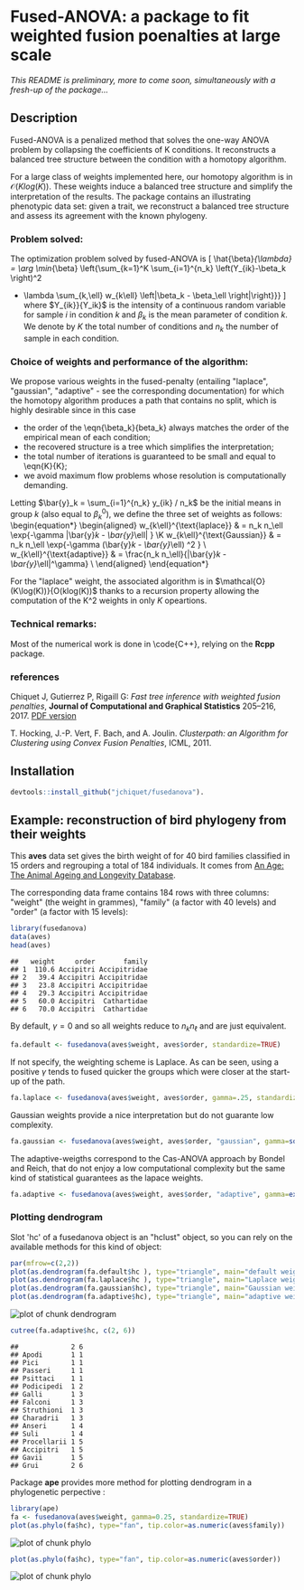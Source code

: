 

# Fused-ANOVA: a package to fit weighted fusion poenalties at large scale

_This README is preliminary, more to come soon, simultaneously with a fresh-up of the package..._

## Description

Fused-ANOVA is a penalized method that solves the one-way ANOVA problem by collapsing the coefficients of K conditions. It reconstructs a balanced tree structure between the condition with a homotopy algorithm.

For a large class of weights implemented here, our homotopy algorithm is in $\mathcal{O}(K log(K))$.  These weights induce a balanced tree structure and simplify the interpretation of the results. The package contains an illustrating phenotypic data set:
 given a trait, we reconstruct a balanced tree structure and assess  its agreement with the known phylogeny.

### Problem solved:

The optimization problem solved by fused-ANOVA is 
\[
  \hat{\beta}_{\lambda} = \arg \min_{\beta} \left\{\sum_{k=1}^K \sum_{i=1}^{n_k} \left(Y_{ik}-\beta_k \right)^2
 + \lambda \sum_{k,\ell} w_{k\ell} \left|\beta_k - \beta_\ell \right|\right\}}}
\]
where $Y_{ik}}{Y_ik}$ is the intensity of a continuous random variable for sample $i$ in condition $k$ and $\beta_k$ is the mean parameter of condition $k$. We denote by $K$ the total number of conditions and $n_k$ the number of sample in each condition.

### Choice of weights and performance of the algorithm:

We propose various weights in the fused-penalty (entailing "laplace", "gaussian", "adaptive" - see the corresponding documentation) for which the homotopy algorithm produces a path that contains no split, which is highly desirable since in this case
  - the order of the \eqn{\beta_k}{beta_k} always matches the order of the empirical mean of each condition;
  - the recovered structure is a tree which simplifies the interpretation;
  - the total number of iterations is guaranteed to be small and equal to \eqn{K}{K};
  - we avoid maximum flow problems whose resolution is  computationally demanding.

Letting $\bar{y}_k = \sum_{i=1}^{n_k} y_{ik} / n_k$ be the initial means in group $k$ (also equal to $\beta_k^0$), we define the three set of weights as follows:
\begin{equation*}
\begin{aligned}
w_{k\ell}^{\text{laplace}}  & = n_k n_\ell \exp\{-\gamma |\bar{y}_k - \bar{y}_\ell| \} \\K
w_{k\ell}^{\text{Gaussian}} & = n_k n_\ell \exp\{-\gamma (\bar{y}_k - \bar{y}_\ell) ^2 \} \\
w_{k\ell}^{\text{adaptive}} & = \frac{n_k n_\ell}{|\bar{y}_k - \bar{y}_\ell|^\gamma}  \\
\end{aligned}
\end{equation*}

For the "laplace" weight, the associated algorithm is in $\mathcal{O}(K\log(K))}{O(klog(K))$ thanks to a recursion property allowing the computation of the K^2 weights in only $K$ opeartions.

<!-- ### Efficient cross-validation procedure: -->

<!-- We provide a fast cross validation (CV) procedure to select $\lambda$ for both the general and the no split algorithms.  The idea behind this procedure is to take advantage of the DAG structure of the path of solutions along $\lambda$. Rather than computing the CV error for each condition separately, we traverse each edge of the DAG once and only once and compute simultaneously the error of all conditions going through this edge.  If we consider a perfectly balanced tree and a grid of $P$ values of -->
<!-- $\lambda we achieve $\mathcal{O}(P \log (P))$ rather than a $\mathcal{O}(P^2)$ complexity. -->

### Technical remarks:

Most of the numerical work is done in \code{C++}, relying on the **Rcpp** package. 

### references

Chiquet J, Gutierrez P, Rigaill G: _Fast tree inference with weighted fusion penalties_, **Journal of Computational and Graphical Statistics** 205–216, 2017. [PDF version](http://www.tandfonline.com/doi/abs/10.1080/10618600.2015.1096789?journalCode=ucgs20)

T. Hocking, J.-P. Vert, F. Bach, and A. Joulin. _Clusterpath: an Algorithm for Clustering using Convex Fusion Penalties_, ICML, 2011.

## Installation


```r
devtools::install_github("jchiquet/fusedanova").
```

## Example: reconstruction of bird phylogeny from their weights

This **aves** data set gives the birth weight of for 40 bird families classified in 15 orders and regrouping a total of 184 individuals. It comes from [An Age: The Animal Ageing and Longevity Database](http://genomics.senescence.info/species/).

The corresponding data frame contains 184 rows with three columns: "weight" (the weight in grammes), "family" (a factor with 40 levels) and "order" (a factor with 15 levels):

```r
library(fusedanova)
data(aves)
head(aves)
```

```
##   weight     order       family
## 1  110.6 Accipitri Accipitridae
## 2   39.4 Accipitri Accipitridae
## 3   23.8 Accipitri Accipitridae
## 4   29.3 Accipitri Accipitridae
## 5   60.0 Accipitri  Cathartidae
## 6   70.0 Accipitri  Cathartidae
```

By default, $\gamma = 0$  and so all weights reduce to $n_k n_\ell$ and are just equivalent.



```r
fa.default <- fusedanova(aves$weight, aves$order, standardize=TRUE)
```

If not specify, the weighting scheme is Laplace. As can be seen, using a positive $\gamma$ tends to fused quicker the groups which were closer at the start-up of the path.


```r
fa.laplace <- fusedanova(aves$weight, aves$order, gamma=.25, standardize=TRUE)
```

Gaussian weights provide a nice interpretation but do not guarante low complexity.


```r
fa.gaussian <- fusedanova(aves$weight, aves$order, "gaussian", gamma=sqrt(.1), standardize=TRUE)
```

The adaptive-weigths correspond to the Cas-ANOVA approach by Bondel and Reich, that do not enjoy a low computational complexity but the same kind of statistical guarantees as the lapace weights.


```r
fa.adaptive <- fusedanova(aves$weight, aves$order, "adaptive", gamma=exp(.1), standardize=TRUE)
```

### Plotting dendrogram

Slot 'hc' of a fusedanova object is an "hclust" object, so you can rely on the available methods for this kind of object:


```r
par(mfrow=c(2,2))
plot(as.dendrogram(fa.default$hc ), type="triangle", main="default weights")
plot(as.dendrogram(fa.laplace$hc ), type="triangle", main="Laplace weights")
plot(as.dendrogram(fa.gaussian$hc), type="triangle", main="Gaussian weights")
plot(as.dendrogram(fa.adaptive$hc), type="triangle", main="adaptive weights")
```

![plot of chunk dendrogram](figure/dendrogram-1.png)

```r
cutree(fa.adaptive$hc, c(2, 6))
```

```
##             2 6
## Apodi       1 1
## Pici        1 1
## Passeri     1 1
## Psittaci    1 1
## Podicipedi  1 2
## Galli       1 3
## Falconi     1 3
## Struthioni  1 3
## Charadrii   1 3
## Anseri      1 4
## Suli        1 4
## Procellarii 1 5
## Accipitri   1 5
## Gavii       1 5
## Grui        2 6
```

Package **ape** provides more method for plotting dendrogram in a phylogenetic perpective :


```r
library(ape)
fa <- fusedanova(aves$weight, gamma=0.25, standardize=TRUE)
plot(as.phylo(fa$hc), type="fan", tip.color=as.numeric(aves$family))
```

![plot of chunk phylo](figure/phylo-1.png)

```r
plot(as.phylo(fa$hc), type="fan", tip.color=as.numeric(aves$order))
```

![plot of chunk phylo](figure/phylo-2.png)


